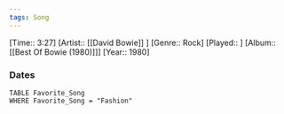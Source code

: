 ```yaml
---
tags: Song  
---
```

[Time:: 3:27]
[Artist:: [[David Bowie]] ]
[Genre:: Rock]
[Played:: ]
[Album:: [[Best Of Bowie (1980)]]]
[Year:: 1980]
### Dates
````dataview
TABLE Favorite_Song
WHERE Favorite_Song = "Fashion"
````